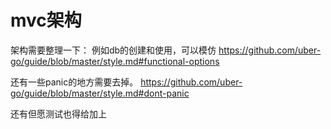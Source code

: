 # mvc架构

架构需要整理一下： 例如db的创建和使用，可以模仿  https://github.com/uber-go/guide/blob/master/style.md#functional-options

还有一些panic的地方需要去掉。  https://github.com/uber-go/guide/blob/master/style.md#dont-panic

还有但愿测试也得给加上